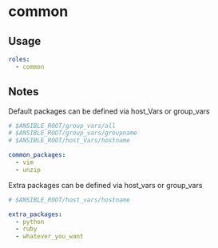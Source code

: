 # common

## Usage

```yaml
roles:
  - common
```

## Notes

Default packages can be defined via host_Vars or group_vars

```yaml
# $ANSIBLE_ROOT/group_vars/all
# $ANSIBLE_ROOT/group_vars/groupname
# $ANSIBLE_ROOT/host_Vars/hostname

common_packages:
  - vim
  - unzip
```

Extra packages can be defined via host_vars or group_vars

```yaml
# $ANSIBLE_ROOT/host_vars/hostname

extra_packages:
  - python
  - ruby
  - whatever_you_want
```
